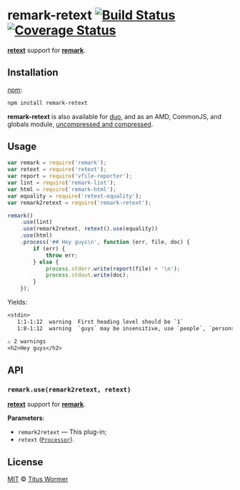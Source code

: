 # remark-retext [![Build Status][travis-badge]][travis] [![Coverage Status][codecov-badge]][codecov]

[**retext**][retext] support for [**remark**][remark].

## Installation

[npm][npm-install]:

```bash
npm install remark-retext
```

**remark-retext** is also available for [duo][duo-install], and as an
AMD, CommonJS, and globals module, [uncompressed and compressed][releases].

## Usage

```js
var remark = require('remark');
var retext = require('retext');
var report = require('vfile-reporter');
var lint = require('remark-lint');
var html = require('remark-html');
var equality = require('retext-equality');
var remark2retext = require('remark-retext');

remark()
    .use(lint)
    .use(remark2retext, retext().use(equality))
    .use(html)
    .process('## Hey guys\n', function (err, file, doc) {
        if (err) {
            throw err;
        } else {
            process.stderr.write(report(file) + '\n');
            process.stdout.write(doc);
        }
    });
```

Yields:

```txt
<stdin>
   1:1-1:12  warning  First heading level should be `1`                                    first-heading-level
   1:8-1:12  warning  `guys` may be insensitive, use `people`, `persons`, `folks` instead

⚠ 2 warnings
<h2>Hey guys</h2>
```

## API

### `remark.use(remark2retext, retext)`

[**retext**][retext] support for [**remark**][remark].

**Parameters**:

*   `remark2retext` — This plug-in;
*   `retext` ([`Processor`][retext]).

## License

[MIT][license] © [Titus Wormer][author]

<!-- Definitions -->

[remark]: https://github.com/wooorm/remark

[retext]: https://github.com/wooorm/retext

[travis-badge]: https://img.shields.io/travis/wooorm/remark-retext.svg

[travis]: https://travis-ci.org/wooorm/remark-retext

[codecov-badge]: https://img.shields.io/codecov/c/github/wooorm/remark.svg

[codecov]: https://codecov.io/github/wooorm/remark

[npm-install]: https://docs.npmjs.com/cli/install

[duo-install]: http://duojs.org/#getting-started

[releases]: https://github.com/wooorm/remark-retext/releases

[license]: LICENSE

[author]: http://wooorm.com
